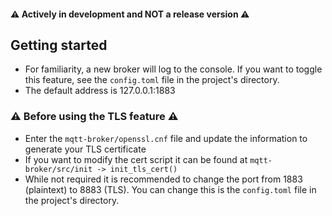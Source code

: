 #### :warning: Actively in development and NOT a release version :warning:

## Getting started

-   For familiarity, a new broker will log to the console. If you want to toggle this feature, see the `config.toml` file in the project's directory.
-   The default address is 127.0.0.1:1883

### :warning: Before using the TLS feature :warning:

-   Enter the `mqtt-broker/openssl.cnf` file and update the information to generate your TLS certificate
-   If you want to modify the cert script it can be found at `mqtt-broker/src/init -> init_tls_cert()`
-   While not required it is recommended to change the port from 1883 (plaintext) to 8883 (TLS). You can change this is the `config.toml` file in the project's directory.
